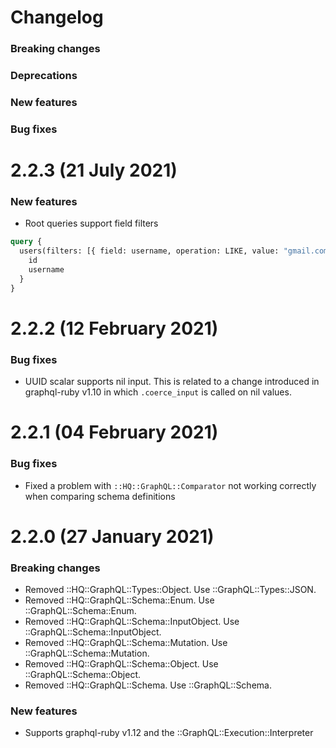 # Changelog

### Breaking changes

### Deprecations

### New features

### Bug fixes

# 2.2.3 (21 July 2021)

### New features

- Root queries support field filters

```graphql
query {
  users(filters: [{ field: username, operation: LIKE, value: "gmail.com" }]) {
    id
    username
  }
}
```

# 2.2.2 (12 February 2021)

### Bug fixes

- UUID scalar supports nil input. This is related to a change introduced in graphql-ruby v1.10 in which `.coerce_input` is called on nil values.

# 2.2.1 (04 February 2021)

### Bug fixes

- Fixed a problem with `::HQ::GraphQL::Comparator` not working correctly when comparing schema definitions

# 2.2.0 (27 January 2021)

### Breaking changes

- Removed ::HQ::GraphQL::Types::Object. Use ::GraphQL::Types::JSON.
- Removed ::HQ::GraphQL::Schema::Enum. Use ::GraphQL::Schema::Enum.
- Removed ::HQ::GraphQL::Schema::InputObject. Use ::GraphQL::Schema::InputObject.
- Removed ::HQ::GraphQL::Schema::Mutation. Use ::GraphQL::Schema::Mutation.
- Removed ::HQ::GraphQL::Schema::Object. Use ::GraphQL::Schema::Object.
- Removed ::HQ::GraphQL::Schema. Use ::GraphQL::Schema.

### New features

- Supports graphql-ruby v1.12 and the ::GraphQL::Execution::Interpreter
